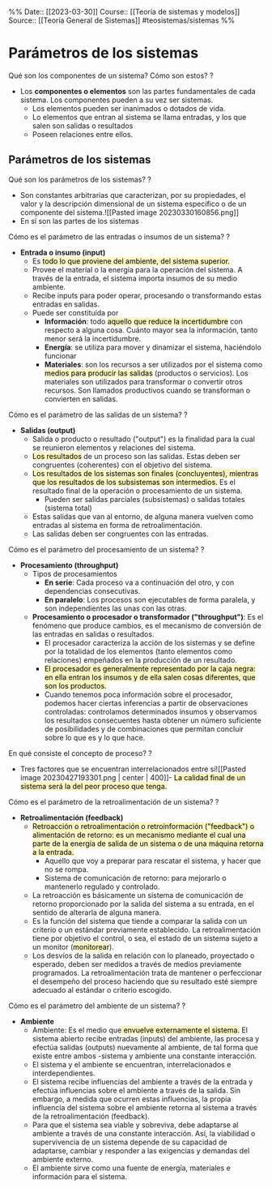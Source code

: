 %%
Date:: [[2023-03-30]]
Course:: [[Teoría de sistemas y modelos]]
Source:: [[Teoría General de Sistemas]]
#teosistemas/sistemas 
%%

# Parámetros de los sistemas

Qué son los componentes de un sistema? Cómo son estos?
?
- Los **componentes o elementos** son las partes fundamentales de cada sistema. Los componentes pueden a su vez ser sistemas.
	- Los elementos pueden ser inanimados o dotados de vida. 
	- Lo elementos que entran al sistema se llama entradas, y los que salen son salidas o resultados
	- Poseen relaciones entre ellos.
<!--SR:!2023-05-07,1,230-->

## Parámetros de los sistemas

Qué son los parámetros de los sistemas?
?
- Son constantes arbitrarias que caracterizan, por su propiedades, el valor y la descripción dimensional de un sistema específico o de un componente del sistema.![[Pasted image 20230330160856.png]]
- En sí son las partes de los sistemas
<!--SR:!2023-05-09,3,250-->

Cómo es el parámetro de las entradas o insumos de un sistema?
?
- **Entrada o insumo (input)**
	- Es <mark style="background: #FFF3A3A6;">todo lo que proviene del ambiente, del sistema superior.</mark>
	- Provee el material o la energía para la operación del sistema. A través de la entrada, el sistema importa insumos de su medio ambiente.
	- Recibe inputs para poder operar, procesando o transformando estas entradas en salidas. 
	- Puede ser constituída por
		- **Información**: todo <mark style="background: #FFF3A3A6;">aquello que reduce la incertidumbre</mark> con respecto a alguna cosa. Cuánto mayor sea la información, tanto menor será la incertidumbre. 
		- **Energía**: se utiliza para mover y dinamizar el sistema, haciéndolo funcionar
		- **Materiales**: son los recursos a ser utilizados por el sistema como <mark style="background: #FFF3A3A6;">medios para producir las salidas</mark> (productos o servicios). Los materiales son utilizados para transformar o convertir otros recursos. Son llamados productivos cuando se transforman o convierten en salidas.
<!--SR:!2023-05-09,3,250-->

Cómo es el parámetro de las salidas de un sistema?
?
- **Salidas (output)**
	- Salida o producto o resultado ("output") es la finalidad para la cual se reunieron elementos y relaciones del sistema.  
	- <mark style="background: #FFF3A3A6;">Los resultados</mark> de un proceso son las salidas. Estas deben ser congruentes  (coherentes) con el objetivo del sistema.  
	- <mark style="background: #FFF3A3A6;">Los resultados de los sistemas son finales (concluyentes), mientras que los  resultados de los subsistemas son intermedios.</mark> Es el resultado final de la  operación o procesamiento de un sistema.  
		- Pueden ser salidas parciales (subsistemas) o salidas totales (sistema total)
	- Estas salidas que van al entorno, de alguna manera vuelven como entradas al sistema en forma de retroalimentación.
	- Las salidas deben ser congruentes con las entradas.
<!--SR:!2023-05-09,3,250-->

Cómo es el parámetro del procesamiento de un sistema?
?
- **Procesamiento (throughput)**
	- Tipos de procesamientos
		- **En serie**: Cada proceso va a continuación del otro, y con dependencias consecutivas.
		- **En paralelo**: Los procesos son ejecutables de forma paralela, y son independientes las unas con las otras.
	- **Procesamiento o procesador o transformador ("throughput")**: Es el fenómeno que produce cambios, es el mecanismo de conversión de las entradas en salidas o resultados.  
		- El procesador caracteriza la acción de los sistemas y se define por la totalidad de los elementos (tanto elementos como relaciones) empeñados en la producción de un resultado.  
		- <mark style="background: #FFF3A3A6;">El procesador es generalmente representado por la caja negra: en ella entran los insumos y de ella salen cosas diferentes, que son los productos.  </mark>
		- Cuando tenemos poca información sobre el procesador, podemos hacer ciertas inferencias a partir de observaciones controladas: controlamos determinados insumos y observamos los resultados consecuentes hasta obtener un número suficiente de posibilidades y de combinaciones que permitan concluir sobre lo que es y lo que hace.
<!--SR:!2023-05-09,3,250-->


En qué consiste el concepto de proceso?
?
- Tres factores que se encuentran interrelacionados entre sí![[Pasted image 20230427193301.png | center | 400]]- <mark style="background: #FFF3A3A6;">La calidad final de un sistema será la del peor proceso que tenga.</mark>
<!--SR:!2023-05-09,3,250-->

Cómo es el parámetro de la retroalimentación de un sistema?
?
- **Retroalimentación (feedback)**
	- <mark style="background: #FFF3A3A6;">Retroacción o retroalimentación o retroinformación ("feedback") o alimentación de retorno: es un mecanismo mediante el cual una parte de la energía de salida de un sistema o de una máquina retorna a la entrada. </mark>
		- Aquello que voy a preparar para rescatar el sistema, y hacer que no se rompa.
		- Sistema de comunicación de retorno: para mejorarlo o mantenerlo regulado y controlado.
	- La retroacción es básicamente un sistema de comunicación de retorno proporcionado por la salida del sistema a su entrada, en el sentido de alterarla de alguna manera. 
	- Es la función del sistema que tiende a comparar la salida con un criterio o un estándar previamente establecido. La retroalimentación tiene por objetivo el control, o sea, el estado de un sistema sujeto a un monitor (<mark style="background: #FFF3A3A6;">monitorear</mark>). 
	- Los desvíos de la salida en relación con lo planeado, proyectado o esperado, deben ser medidos a través de medios previamente programados. La retroalimentación trata de mantener o perfeccionar el desempeño del proceso haciendo que su resultado esté siempre adecuado al estándar o criterio escogido.
<!--SR:!2023-05-09,3,250-->

Cómo es el parámetro del ambiente de un sistema?
?
- **Ambiente**
	- Ambiente: Es el medio que<mark style="background: #FFF3A3A6;"> envuelve externamente el sistema.</mark> El sistema abierto   recibe entradas (inputs) del ambiente, las procesa y efectúa salidas (outputs) nuevamente al ambiente, de tal forma que existe entre ambos -sistema y ambiente una constante interacción. 
	- El sistema y el ambiente se encuentran, interrelacionados e interdependientes.  
	- El sistema recibe influencias del ambiente a través de la entrada y efectúa influencias sobre el ambiente a través de la salida. Sin embargo, a medida que ocurren estas influencias, la propia influencia del sistema sobre el ambiente retorna al sistema a través de la retroalimentación (feedback). 
	- Para que el sistema sea viable y sobreviva, debe adaptarse al ambiente a través de una constante interacción. Así, la viabilidad o supervivencia de un sistema depende de su capacidad de adaptarse, cambiar y responder a las exigencias y demandas del ambiente externo. 
	- El ambiente sirve como una fuente de energía, materiales e información para el sistema.
<!--SR:!2023-05-09,3,250-->

